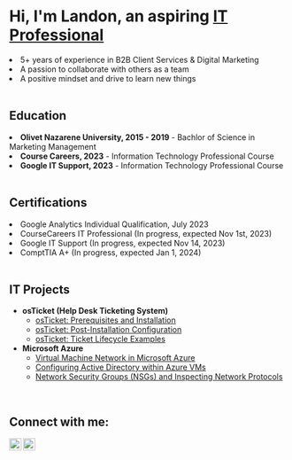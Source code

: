 <h1 algin="left">Hi, I'm Landon, an aspiring <a href="https://www.linkedin.com/in/martinlandon">IT Professional</a></i></h1>
  <li>5+ years of experience in B2B Client Services & Digital Marketing</li>
  <li>A passion to collaborate with others as a team</li>
  <li>A positive mindset and drive to learn new things</li>
</ul>
<br>

<!--- Education --->

<h2 align = "left">Education</h2>
  <li><b>Olivet Nazarene University, 2015 - 2019</b> - Bachlor of Science in Marketing Management</li>
  <li><b>Course Careers, 2023</b> - Information Technology Professional Course</li>
  <li><b>Google IT Support, 2023</b> - Information Technology Professional Course</li>
</ul>
<br>

<!--- Certifications --->

<h2 align = "left">Certifications</h2>

  <li>Google Analytics Individual Qualification, July 2023</li>
  <li>CourseCareers IT Professional (In progress, expected Nov 1st, 2023)</li>
  <li>Google IT Support (In progress, expected Nov 14, 2023)</li>
  <li>ComptTIA A+ (In progress, expected Jan 1, 2024)</li>
</ul>
<br>

  <!--- IT Projects --->

<h2 align = "left">IT Projects</h2>

- <b>osTicket (Help Desk Ticketing System)</b>
  - [osTicket: Prerequisites and Installation](https://github.com/landonbmartin/osticket-prereqs)
  - [osTicket: Post-Installation Configuration](https://github.com/landonbmartin/post-install-config)
  - [osTicket: Ticket Lifecycle Examples](https://github.com/landonbmartin/ticket-lifecycle)
- <b>Microsoft Azure</b>
  - [Virtual Machine Network in Microsoft Azure](https://github.com/landonbmartin/vm-network)
  - [Configuring Active Directory within Azure VMs](https://github.com/landonbmartin/configure-ad)
  - [Network Security Groups (NSGs) and Inspecting Network Protocols](https://github.com/landonbmartin/azure-network-protocols)
</ul>
<br>

<h2>Connect with me:</h2>

[<img align="left" alt="Landon | LinkedIn" width="22px" src="https://cdn.jsdelivr.net/npm/simple-icons@v3/icons/linkedin.svg" />][linkedin]
[<img align="left" alt="Landon | Instagram" width="22px" src="https://cdn.jsdelivr.net/npm/simple-icons@v3/icons/instagram.svg" />][instagram]

[linkedin]: https://www.linkedin.com/in/martinlandon
[instagram]: https://www.instagram.com/iamlandonmartin/
